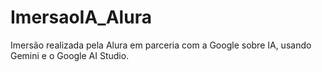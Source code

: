 # ImersaoIA_Alura
Imersão realizada pela Alura em parceria com a Google sobre IA, usando Gemini e o Google AI Studio.
